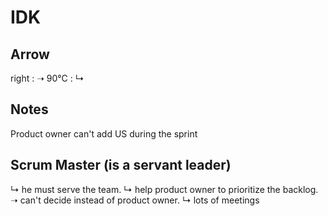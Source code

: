 # IDK

## Arrow
right : ➝
90°C : ↳

## Notes
Product owner can't add US during the sprint

## Scrum Master (is a servant leader)
↳ he must serve the team.
↳ help product owner to prioritize the backlog.
➝ can't decide instead of product owner.
↳ lots of meetings
